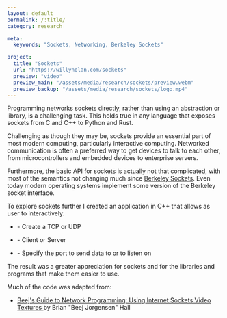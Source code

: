 ```yaml
---
layout: default
permalink: /:title/
category: research

meta:
  keywords: "Sockets, Networking, Berkeley Sockets"

project:
  title: "Sockets"
  url: "https://willynolan.com/sockets"
  preview: "video"
  preview_main: "/assets/media/research/sockets/preview.webm"
  preview_backup: "/assets/media/research/sockets/logo.mp4"
---
```

<p>
Programming networks sockets directly, rather than using an abstraction or library, is a challenging task.
This holds true in any language that exposes sockets from C and C++ to Python and Rust.
</p>

<p>
Challenging as though they may be, sockets provide an essential part of most modern computing, particularly interactive
computing.
Networked communication is often a preferred way to get devices to talk to each other, from microcontrollers and embedded 
devices to enterprise servers.
</p>

<p>
Furthermore, the basic API for sockets is actually not that complicated, with most of the semantics not changing much 
since <a href="https://en.wikipedia.org/wiki/Berkeley_sockets"> Berkeley Sockets</a>.
Even today modern operating systems implement some version of the Berkeley socket interface.
</p>

<p>
To explore sockets further I created an application in C++ that allows as user to interactively:
</p>

<ul>
    <li><p>- Create a TCP or UDP</p></li>
    <li><p>- Client or Server</p></li>
    <li><p>- Specify the port to send data to or to listen on</p></li>
</ul>

<p>
The result was a greater appreciation for sockets and for the libraries and programs that make them easier to use.
</p>

<p>
Much of the code was adapted from:
</p>
<ul>
    <li>
        <a href="https://beej.us/guide/bgnet/">
            Beej's Guide to Network Programming: Using Internet Sockets Video Textures
        </a>
         by Brian "Beej Jorgensen" Hall
    </li>
</ul>


